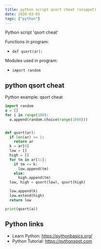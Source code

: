 ```yaml
---
title: python script qsort cheat (snippet)
date: 2020-03-03
tags: ["python"]
---
```

Python script 'qsort cheat'

Functions in program: 
* `def qsort(ar):`

Modules used in program: 
* `import random`

## python qsort cheat

Python example: qsort cheat

```python
import random
a = []
for i in range(100):
  a.append(random.choice(range(1000)))


def qsort(ar):
  if len(ar) <= 1:
    return ar
  k = ar[0]
  low = []
  high = []
  for tm in ar[1:]:
    if tm <= k:
      low.append(tm)
    else:
      high.append(tm)
  low, high = qsort(low), qsort(high)

  low.append(k)
  low.extend(high)
  return low

print(qsort(a))


```

## Python links

- Learn Python: https://pythonbasics.org/
- Python Tutorial: https://pythonspot.com
